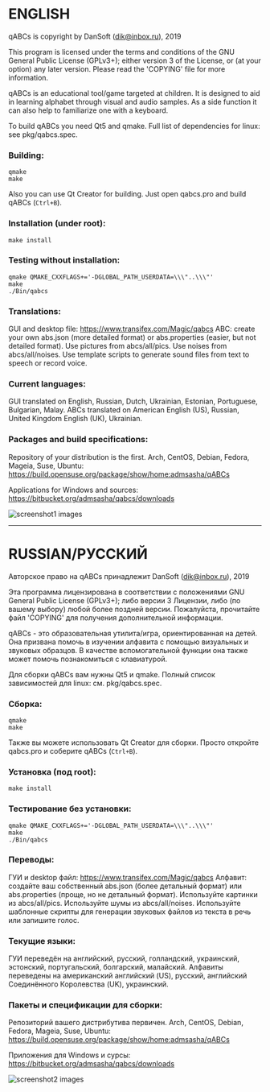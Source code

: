 # ENGLISH #

qABCs is copyright by DanSoft (dik@inbox.ru), 2019

This program is licensed under the terms and conditions of
the GNU General Public License (GPLv3+); either version
3 of the License, or (at your option) any later version.
Please read the 'COPYING' file for more information.

qABCs is an educational tool/game targeted at children.
It is designed to aid in learning alphabet through visual
and audio samples. As a side function it can also help to
familiarize one with a keyboard.

To build qABCs you need Qt5 and qmake.
Full list of dependencies for linux: see pkg/qabcs.spec.

### Building: ###
~~~~
qmake
make
~~~~
Also you can use Qt Creator for building.
Just open qabcs.pro and build qABCs (`Ctrl+B`).

### Installation (under root): ###
~~~~
make install
~~~~

### Testing without installation: ###
~~~~
qmake QMAKE_CXXFLAGS+='-DGLOBAL_PATH_USERDATA=\\\"..\\\"'
make
./Bin/qabcs
~~~~
### Translations: ###
GUI and desktop file: https://www.transifex.com/Magic/qabcs
ABC: create your own abs.json (more detailed format) or
abs.properties (easier, but not detailed format). Use pictures
from abcs/all/pics. Use noises from abcs/all/noises. Use
template scripts to generate sound files from text to speech or
record voice.

### Current languages: ###
GUI translated on English, Russian, Dutch, Ukrainian, Estonian,
Portuguese, Bulgarian, Malay.
ABCs translated on American English (US), Russian, United
Kingdom English (UK), Ukrainian.

### Packages and build specifications: ###
Repository of your distribution is the first.
Arch, CentOS, Debian, Fedora, Mageia, Suse, Ubuntu:
https://build.opensuse.org/package/show/home:admsasha/qABCs

Applications for Windows and sources:
https://bitbucket.org/admsasha/qabcs/downloads

![screenshot1 images](https://bitbucket.org/admsasha/qabcs/raw/master/screenshots/screenshot1.png)

***

# RUSSIAN/РУССКИЙ #
Авторское право на qABCs принадлежит DanSoft (dik@inbox.ru),
2019

Эта программа лицензирована в соответствии с положениями GNU
General Public License (GPLv3+); либо версии 3 Лицензии, либо
(по вашему выбору) любой более поздней версии. Пожалуйста,
прочитайте файл 'COPYING' для получения дополнительной
информации.

qABCs - это образовательная утилита/игра, ориентированная на
детей. Она призвана помочь в изучении алфавита с помощью
визуальных и звуковых образцов. В качестве вспомогательной
функции она также может помочь познакомиться с клавиатурой.

Для сборки qABCs вам нужны Qt5 и qmake.
Полный список зависимостей для linux: см. pkg/qabcs.spec.

### Сборка: ###
~~~~
qmake
make
~~~~
Также вы можете использовать Qt Creator для сборки.
Просто откройте qabcs.pro и соберите qABCs (`Ctrl+B`).

### Установка (под root): ###
~~~~
make install
~~~~

### Тестирование без установки: ###
~~~~
qmake QMAKE_CXXFLAGS+='-DGLOBAL_PATH_USERDATA=\\\"..\\\"'
make
./Bin/qabcs
~~~~
### Переводы: ###
ГУИ и desktop файл: https://www.transifex.com/Magic/qabcs
Алфавит: создайте ваш собственный abs.json (более детальный
формат) или abs.properties (проще, но не детальный формат).
Используйте картинки из abcs/all/pics. Используйте шумы из
abcs/all/noises. Используйте шаблонные скрипты для генерации
звуковых файлов из текста в речь или запишите голос.

### Текущие языки: ###
ГУИ переведён на английский, русский, голландский, украинский,
эстонский, португальский, болгарский, малайский.
Алфавиты переведены на американский английский (US), русский,
английский Соединённого Королевства (UK), украинский.

### Пакеты  и спецификации для сборки: ###
Репозиторий вашего дистрибутива первичен.
Arch, CentOS, Debian, Fedora, Mageia, Suse, Ubuntu:
https://build.opensuse.org/package/show/home:admsasha/qABCs

Приложения для Windows и сурсы:
https://bitbucket.org/admsasha/qabcs/downloads

![screenshot2 images](https://bitbucket.org/admsasha/qabcs/raw/master/screenshots/screenshot2.png)
